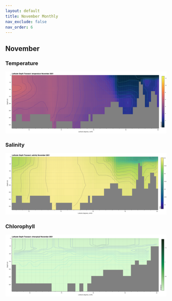 ```yaml
---
layout: default
title: November Monthly
nav_exclude: false
nav_order: 6
---
```


## November

### Temperature
![November Temperature](cmems_mod_arc_phy_my_topaz4_P1M/2021/November/thetao.png)

### Salinity
![November Salinity](cmems_mod_arc_phy_my_topaz4_P1M/2021/November/so.png)

### Chlorophyll
![November Chlorophyll](cmems_mod_arc_bgc_my_ecosmo_P1M/2021/November/chl.png)